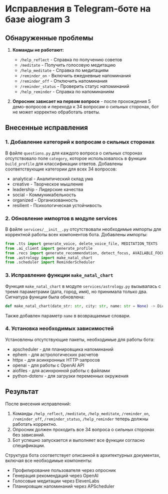 # Исправления в Telegram-боте на базе aiogram 3

## Обнаруженные проблемы

1. **Команды не работают:**
   - `/help_reflect` - Справка по получению советов
   - `/meditate` - Получить голосовую медитацию
   - `/help_meditate` - Справка по медитациям
   - `/reminder_on` - Включить ежедневные напоминания
   - `/reminder_off` - Отключить напоминания
   - `/reminder_status` - Проверить статус напоминаний
   - `/help_reminder` - Справка по напоминаниям

2. **Опросник зависает на первом вопросе** - после прохождения 5 демо-вопросов и перехода к 34 вопросам о сильных сторонах, бот не может корректно обработать ответы.

## Внесенные исправления

### 1. Добавление категорий к вопросам о сильных сторонах

В файле `questions.py` для каждого вопроса о сильных сторонах отсутствовало поле `category`, которое использовалось в функции `build_profile` для классификации ответов. Добавлены соответствующие категории для всех 34 вопросов:
- analytical - Аналитический склад ума
- creative - Творческое мышление
- leadership - Лидерские качества
- social - Коммуникабельность
- organized - Организованность
- resilient - Психологическая устойчивость

### 2. Обновление импортов в модуле services

В файле `services/__init__.py` отсутствовали необходимые импорты для корректной работы всех компонентов бота. Добавлены импорты:
```python
from .tts import generate_voice, delete_voice_file, MEDITATION_TEXTS
from .ai_client import generate_profile
from .recs import generate_recommendation, detect_focus, AVAILABLE_FOCUSES
from .astrology import make_natal_chart
from .scheduler import ReminderScheduler
```

### 3. Исправление функции `make_natal_chart`

Функция `make_natal_chart` в модуле `services/astrology.py` вызывалась с тремя параметрами (дата, город, имя), но принимала только два. Сигнатура функции была обновлена:
```python
def make_natal_chart(date_str: str, city: str, name: str = None) -> Dict[str, Any]:
```

Также добавлен параметр `name` в возвращаемые словари.

### 4. Установка необходимых зависимостей

Установлены отсутствующие пакеты, необходимые для работы бота:
- apscheduler - для планировщика напоминаний
- ephem - для астрологических расчетов
- httpx - для асинхронных HTTP-запросов
- openai - для работы с OpenAI API
- aiofiles - для асинхронной работы с файлами
- python-dotenv - для загрузки переменных окружения

## Результат

После внесения исправлений:
1. Команды `/help_reflect`, `/meditate`, `/help_meditate`, `/reminder_on`, `/reminder_off`, `/reminder_status`, `/help_reminder` теперь должны работать корректно.
2. Опросник должен проходить все 34 вопроса о сильных сторонах без зависаний.
3. Бот успешно запускается и выполняет все функции согласно спецификации.

Структура бота соответствует описанной в архитектурных документах, включая все необходимые компоненты:
- Профилирование пользователя через опросник
- Генерация рекомендаций через OpenAI
- Голосовые медитации через ElevenLabs
- Планировщик напоминаний через APScheduler 